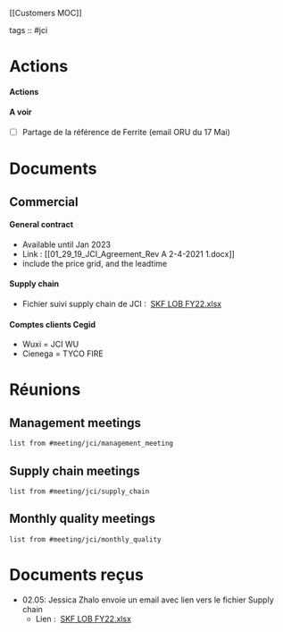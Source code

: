 [[Customers MOC]]

tags :: #jci

# Actions

#### Actions

#### A voir
- [ ] Partage de la référence de Ferrite (email ORU du 17 Mai)

# Documents
## Commercial

#### General contract
- Available until Jan 2023
- Link : [[01_29_19_JCI_Agreement_Rev A 2-4-2021 1.docx]]
- include the price grid, and the leadtime

#### Supply chain
- Fichier suivi supply chain de JCI :  [SKF LOB FY22.xlsx](https://apps.jci.com/:x:/r/sites/SKFYMC2MotorComponentProductionIssues/Shared%20Documents/General/Supply%20Plan%20%26%20LOB%20Reporting/LOB%20Plans/SKF%20LOB%20FY22.xlsx?d=w25eb1a286b644027a6b0e74f7672715a&csf=1&web=1&e=2Q4crb)

#### Comptes clients Cegid
- Wuxi = JCI WU
- Cienega = TYCO FIRE

# Réunions

## Management meetings
```dataview
list from #meeting/jci/management_meeting 
```

## Supply chain meetings
```dataview
list from #meeting/jci/supply_chain 
```

## Monthly quality meetings
```dataview
list from #meeting/jci/monthly_quality 
```

# Documents reçus

- 02.05: Jessica Zhalo envoie un email avec lien vers le fichier Supply chain
	- Lien :  [SKF LOB FY22.xlsx](https://apps.jci.com/:x:/r/sites/SKFYMC2MotorComponentProductionIssues/Shared%20Documents/General/Supply%20Plan%20%26%20LOB%20Reporting/LOB%20Plans/SKF%20LOB%20FY22.xlsx?d=w25eb1a286b644027a6b0e74f7672715a&csf=1&web=1&e=2Q4crb)
